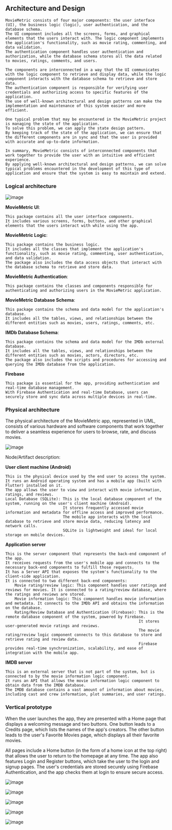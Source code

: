
## Architecture and Design

    MovieMetric consists of four major components: the user interface (UI), the business logic (logic), user authentication, and the database schema. 
    The UI component includes all the screens, forms, and graphical elements that the users interact with. The logic component implements the application's functionality, such as movie rating, commenting, and data validation. 
    The authentication component handles user authentication and authorization, while the database schema stores all the data related to movies, ratings, comments, and users.

    The components are interconnected in a way that the UI communicates with the logic component to retrieve and display data, while the logic component interacts with the database schema to retrieve and store data. 
    The authentication component is responsible for verifying user credentials and authorizing access to specific features of the application. 
    The use of well-known architectural and design patterns can make the implementation and maintenance of this system easier and more efficient.

    One typical problem that may be encountered in the MovieMetric project is managing the state of the application. 
    To solve this problem, we can apply the state design pattern. 
    By keeping track of the state of the application, we can ensure that the different components are in sync and that the user is provided with accurate and up-to-date information.

    In summary, MovieMetric consists of interconnected components that work together to provide the user with an intuitive and efficient experience. 
    By applying well-known architectural and design patterns, we can solve typical problems encountered in the development of this type of application and ensure that the system is easy to maintain and extend.

### Logical architecture

![image](https://github.com/FEUP-LEIC-ES-2022-23/2LEIC10T5/assets/92685130/deec9b33-5211-44b3-ba17-08c972996f9b)


**MovieMetric UI**: 

    This package contains all the user interface components. 
    It includes various screens, forms, buttons, and other graphical elements that the users interact with while using the app.
    
**MovieMetric Logic**: 

    This package contains the business logic. 
    It includes all the classes that implement the application's functionality, such as movie rating, commenting, user authentication, and data validation.
    The package also includes the data access objects that interact with the database schema to retrieve and store data.
    
**MovieMetric Authentication**: 

    This package contains the classes and components responsible for authenticating and authorizing users in the MovieMetric application.

**MovieMetric Database Schema**: 

    This package contains the schema and data model for the application's database. 
    It includes all the tables, views, and relationships between the different entities such as movies, users, ratings, comments, etc.
    
**IMDb Database Schema**: 

    This package contains the schema and data model for the IMDb external database. 
    It includes all the tables, views, and relationships between the different entities such as movies, actors, directors, etc. 
    The package also includes the scripts and procedures for accessing and querying the IMDb database from the application.

**Firebase**

    This package is essential for the app, providing authentication and real-time database management. 
    With Firebase Authentication and real-time Database, users can securely store and sync data across multiple devices in real-time. 
    

### Physical architecture

   The physical architecture of the MovieMetric app, represented in UML, consists of various hardware and software components that work together to deliver a seamless experience for users to browse, rate, and discuss movies.

![image](https://github.com/FEUP-LEIC-ES-2022-23/2LEIC10T5/assets/92685130/e5e8d62b-3c8c-4000-b1a2-a79265bf3df2)

Node/Artifact description:

**User client machine (Android)**

    This is the physical device used by the end user to access the system.
    It runs an Android operating system and has a mobile app (built with Flutter) installed on it.
    The app allows the user to view and interact with movie information, ratings, and reviews.
    Local Database (SQLite): This is the local database component of the system, running on the user's client machine (Android).
                             It stores frequently accessed movie information and metadata for offline access and improved performance.
                             The mobile app interacts with the local database to retrieve and store movie data, reducing latency and network calls.
                             SQLite is lightweight and ideal for local storage on mobile devices.
                
    
**Application server**

    This is the server component that represents the back-end component of the app.
    It receives requests from the user's mobile app and connects to the necessary back-end components to fulfill those requests.
    It has a Server API that exposes the system's functionality to the client-side application.
    It is connected to two different back-end components:
        Movie rating/review logic: This component handles user ratings and reviews for movies. It is connected to a rating/review database, where the ratings and reviews are stored.
        Movie information logic: This component handles movie information and metadata. It connects to the IMDb API and obtains the information on the database. 
        Rating/Review Database and Authentication (Firebase): This is the remote database component of the system, powered by Firebase.
                                                              It stores user-generated movie ratings and reviews.
                                                              The movie rating/review logic component connects to this database to store and retrieve rating and review data.
                                                              Firebase provides real-time synchronization, scalability, and ease of integration with the mobile app.

**IMDB server**

    This is an external server that is not part of the system, but is connected to by the movie information logic component.
    It runs an API that allows the movie information logic component to obtain data from the IMDB database.
    The IMDB database contains a vast amount of information about movies, including cast and crew information, plot summaries, and user ratings.


### Vertical prototype

When the user launches the app, they are presented with a Home page that displays a welcoming message and two buttons. One button leads to a Credits page, which lists the names of the app's creators. The other button leads to the user's Favorite Movies page, which displays all their favorite movies.

All pages include a Home button (in the form of a home icon at the top right) that allows the user to return to the homepage at any time. The app also features Login and Register buttons, which take the user to the login and signup pages. The user's credentials are stored securely using Firebase Authentication, and the app checks them at login to ensure secure access.

![image](https://user-images.githubusercontent.com/92685130/227719366-e5db296d-cce0-4909-afc6-f67ed8a2a39c.png)

![image](https://user-images.githubusercontent.com/92685130/227719380-7180bc73-2f07-4b04-af95-d536c12568cf.png)

![image](https://user-images.githubusercontent.com/92685130/227719395-91f0516b-c862-4408-8de9-c4173764fb98.png)

![image](https://user-images.githubusercontent.com/92685130/227719406-2aa6fb54-45ff-4d6c-bedd-cf6502161b17.png)

![image](https://user-images.githubusercontent.com/92685130/227719428-bf17f3e7-2def-41e6-a8ea-fbd66022c5f6.png)




